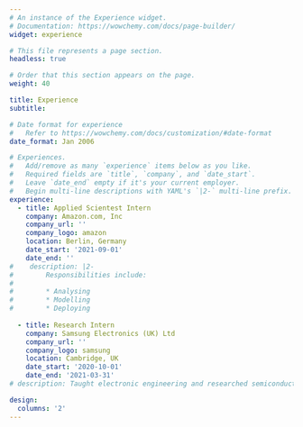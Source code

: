 ```yaml
---
# An instance of the Experience widget.
# Documentation: https://wowchemy.com/docs/page-builder/
widget: experience

# This file represents a page section.
headless: true

# Order that this section appears on the page.
weight: 40

title: Experience
subtitle:

# Date format for experience
#   Refer to https://wowchemy.com/docs/customization/#date-format
date_format: Jan 2006

# Experiences.
#   Add/remove as many `experience` items below as you like.
#   Required fields are `title`, `company`, and `date_start`.
#   Leave `date_end` empty if it's your current employer.
#   Begin multi-line descriptions with YAML's `|2-` multi-line prefix.
experience:
  - title: Applied Scientest Intern
    company: Amazon.com, Inc
    company_url: ''
    company_logo: amazon
    location: Berlin, Germany
    date_start: '2021-09-01'
    date_end: ''
#    description: |2-
#        Responsibilities include:
#        
#        * Analysing
#        * Modelling
#        * Deploying
        
  - title: Research Intern
    company: Samsung Electronics (UK) Ltd
    company_url: ''
    company_logo: samsung
    location: Cambridge, UK
    date_start: '2020-10-01'
    date_end: '2021-03-31'
# description: Taught electronic engineering and researched semiconductor physics.

design:
  columns: '2'
---
```

